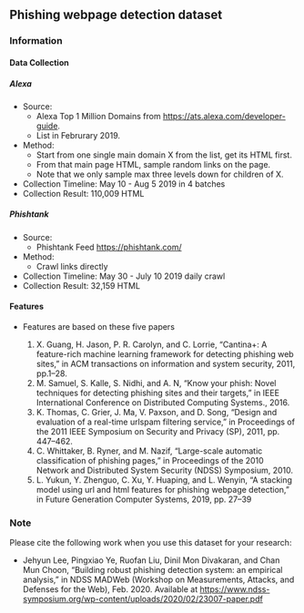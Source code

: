 ## Phishing webpage detection dataset


### Information
#### Data Collection 
##### Alexa 
 - Source: 
   - Alexa Top 1 Million Domains from https://ats.alexa.com/developer-guide. 
   - List in Februrary 2019.
 - Method: 
   - Start from one single main domain X from the list, get its HTML first. 
   - From that main page HTML, sample random links on the page.
   - Note that we only sample max three levels down for children of X. 
 - Collection Timeline: May 10 - Aug 5 2019 in 4 batches
 - Collection Result: 110,009 HTML

##### Phishtank
 - Source: 
   - Phishtank Feed https://phishtank.com/
 - Method: 
   - Crawl links directly
 - Collection Timeline: May 30 - July 10 2019 daily crawl
 - Collection Result: 32,159 HTML
 
 #### Features
- Features are based on these five papers

  1. X. Guang, H. Jason, P. R. Carolyn, and C. Lorrie, “Cantina+: A feature-rich machine learning framework for detecting phishing web sites,” in ACM transactions on information and system security, 2011, pp.1–28.
  2. M. Samuel, S. Kalle, S. Nidhi, and A. N, “Know your phish: Novel techniques for detecting phishing sites and their targets,” in IEEE International Conference on Distributed Computing Systems., 2016.
  3. K. Thomas, C. Grier, J. Ma, V. Paxson, and D. Song, “Design and evaluation of a real-time urlspam filtering service,” in Proceedings of the 2011 IEEE Symposium on Security and Privacy (SP), 2011, pp. 447–462.
  4. C. Whittaker, B. Ryner, and M. Nazif, “Large-scale automatic classification of phishing pages,” in Proceedings of the 2010 Network and Distributed System Security (NDSS) Symposium, 2010.
  5. L. Yukun, Y. Zhenguo, C. Xu, Y. Huaping, and L. Wenyin, “A stacking model using url and html features for phishing webpage detection,” in Future Generation Computer Systems, 2019, pp. 27–39


### Note
Please cite the following work when you use this dataset for your research:
- Jehyun Lee, Pingxiao Ye, Ruofan Liu, Dinil Mon Divakaran, and Chan Mun Choon, “Building robust phishing detection system: an empirical analysis,” in NDSS MADWeb (Workshop on Measurements, Attacks, and Defenses for the Web), Feb. 2020.
Available at https://www.ndss-symposium.org/wp-content/uploads/2020/02/23007-paper.pdf


